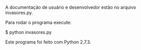 A documentação de usuário e desenvolvedor estão no arquivo invasores.py.

Para rodar o programa execute:

$ python invasores.py

Este programa foi feito com Python 2.7.3.

